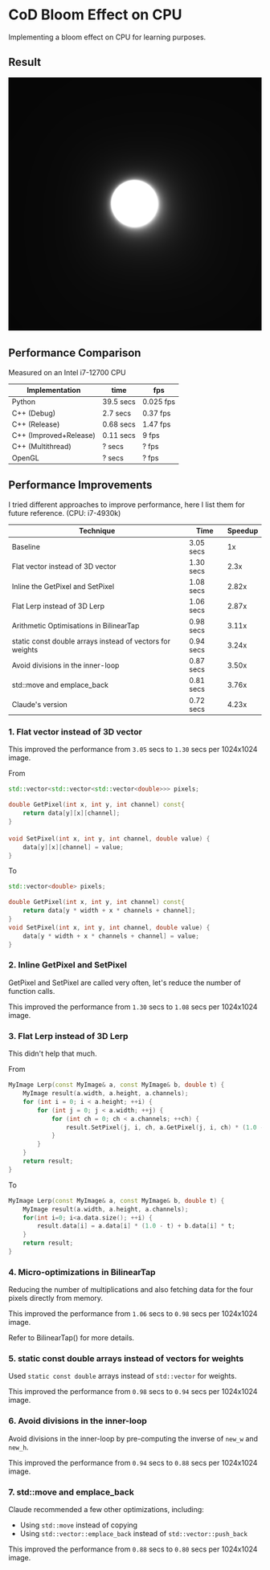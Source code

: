 # CoD Bloom Effect on CPU

Implementing a bloom effect on CPU for learning purposes.

## Result

![output](output.png)

## Performance Comparison

Measured on an Intel i7-12700 CPU

| Implementation         | time      | fps       |
| ---------------------- | --------- | --------- |
| Python                 | 39.5 secs | 0.025 fps |
| C++ (Debug)            | 2.7 secs  | 0.37 fps  |
| C++ (Release)          | 0.68 secs | 1.47 fps  |
| C++ (Improved+Release) | 0.11 secs | 9 fps     |
| C++ (Multithread)      | ? secs    | ? fps     |
| OpenGL                 | ? secs    | ? fps     |

## Performance Improvements

I tried different approaches to improve performance, here I list them for future reference. (CPU: i7-4930k)

| Technique                                                 | Time      | Speedup |
| --------------------------------------------------------- | --------- | ------- |
| Baseline                                                  | 3.05 secs | 1x      |
| Flat vector instead of 3D vector                          | 1.30 secs | 2.3x    |
| Inline the GetPixel and SetPixel                          | 1.08 secs | 2.82x   |
| Flat Lerp instead of 3D Lerp                              | 1.06 secs | 2.87x   |
| Arithmetic Optimisations in BilinearTap                   | 0.98 secs | 3.11x   |
| static const double arrays instead of vectors for weights | 0.94 secs | 3.24x   |
| Avoid divisions in the inner-loop                         | 0.87 secs | 3.50x   |
| std::move and emplace_back                                | 0.81 secs | 3.76x   |
| Claude's version                                          | 0.72 secs | 4.23x   |

### 1. Flat vector instead of 3D vector

This improved the performance from `3.05` secs to `1.30` secs per 1024x1024 image.

From

```cpp
std::vector<std::vector<std::vector<double>>> pixels;
```

```cpp
double GetPixel(int x, int y, int channel) const{
    return data[y][x][channel];
}

void SetPixel(int x, int y, int channel, double value) {
    data[y][x][channel] = value;
}
```

To

```cpp
std::vector<double> pixels;
```

```cpp
double GetPixel(int x, int y, int channel) const{
    return data[y * width + x * channels + channel];
}
void SetPixel(int x, int y, int channel, double value) {
    data[y * width + x * channels + channel] = value;
}
```

### 2. Inline GetPixel and SetPixel

GetPixel and SetPixel are called very often, let's reduce the number of function calls.

This improved the performance from `1.30` secs to `1.08` secs per 1024x1024 image.

### 3. Flat Lerp instead of 3D Lerp

This didn't help that much.

From

```cpp
MyImage Lerp(const MyImage& a, const MyImage& b, double t) {
    MyImage result(a.width, a.height, a.channels);
    for (int i = 0; i < a.height; ++i) {
        for (int j = 0; j < a.width; ++j) {
            for (int ch = 0; ch < a.channels; ++ch) {
                result.SetPixel(j, i, ch, a.GetPixel(j, i, ch) * (1.0 - t) + b.GetPixel(j, i, ch) * t);
            }
        }
    }
    return result;
}
```

To

```cpp
MyImage Lerp(const MyImage& a, const MyImage& b, double t) {
    MyImage result(a.width, a.height, a.channels);
    for(int i=0; i<a.data.size(); ++i) {
        result.data[i] = a.data[i] * (1.0 - t) + b.data[i] * t;
    }
    return result;
}
```

### 4. Micro-optimizations in BilinearTap

Reducing the number of multiplications and also fetching data for the four pixels directly from memory.

This improved the performance from `1.06` secs to `0.98` secs per 1024x1024 image.

Refer to BilinearTap() for more details.

### 5. static const double arrays instead of vectors for weights

Used `static const double` arrays instead of `std::vector` for weights.

This improved the performance from `0.98` secs to `0.94` secs per 1024x1024 image.

### 6. Avoid divisions in the inner-loop

Avoid divisions in the inner-loop by pre-computing the inverse of `new_w` and `new_h`.

This improved the performance from `0.94` secs to `0.88` secs per 1024x1024 image.

### 7. std::move and emplace_back

Claude recommended a few other optimizations, including:

- Using `std::move` instead of copying
- Using `std::vector::emplace_back` instead of `std::vector::push_back`

This improved the performance from `0.88` secs to `0.80` secs per 1024x1024 image.
